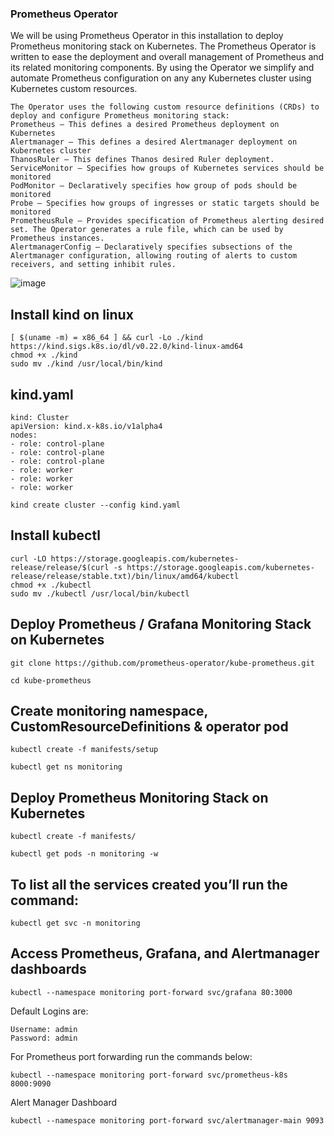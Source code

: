 ### Prometheus Operator

We will be using Prometheus Operator in this installation to deploy Prometheus monitoring stack on Kubernetes. The Prometheus Operator is written to ease the deployment and overall management of Prometheus and its related monitoring components. 
By using the Operator we simplify and automate Prometheus configuration on any any Kubernetes cluster using Kubernetes custom resources.
```
The Operator uses the following custom resource definitions (CRDs) to deploy and configure Prometheus monitoring stack:
Prometheus – This defines a desired Prometheus deployment on Kubernetes
Alertmanager – This defines a desired Alertmanager deployment on Kubernetes cluster
ThanosRuler – This defines Thanos desired Ruler deployment.
ServiceMonitor – Specifies how groups of Kubernetes services should be monitored
PodMonitor – Declaratively specifies how group of pods should be monitored
Probe – Specifies how groups of ingresses or static targets should be monitored
PrometheusRule – Provides specification of Prometheus alerting desired set. The Operator generates a rule file, which can be used by Prometheus instances.
AlertmanagerConfig – Declaratively specifies subsections of the Alertmanager configuration, allowing routing of alerts to custom receivers, and setting inhibit rules.
```

![image](https://github.com/rkrath123/csm/assets/53966749/0fa20fd3-c18a-4de8-9fc8-9dff6e41b846)


Install kind on linux
-----------------------
```
[ $(uname -m) = x86_64 ] && curl -Lo ./kind https://kind.sigs.k8s.io/dl/v0.22.0/kind-linux-amd64
chmod +x ./kind
sudo mv ./kind /usr/local/bin/kind
```

kind.yaml
---------
```
kind: Cluster
apiVersion: kind.x-k8s.io/v1alpha4
nodes:
- role: control-plane
- role: control-plane
- role: control-plane
- role: worker
- role: worker
- role: worker
```
```
kind create cluster --config kind.yaml
``` 
 
Install kubectl 
--------------
```
curl -LO https://storage.googleapis.com/kubernetes-release/release/$(curl -s https://storage.googleapis.com/kubernetes-release/release/stable.txt)/bin/linux/amd64/kubectl
chmod +x ./kubectl
sudo mv ./kubectl /usr/local/bin/kubectl
```

Deploy Prometheus / Grafana Monitoring Stack on Kubernetes
----------------------------------------------------------

```
git clone https://github.com/prometheus-operator/kube-prometheus.git

```

```
cd kube-prometheus
```

Create monitoring namespace, CustomResourceDefinitions & operator pod
---------------------------------------------------------------------
```
kubectl create -f manifests/setup
```
```
kubectl get ns monitoring
```


Deploy Prometheus Monitoring Stack on Kubernetes
------------------------------------------------

```
kubectl create -f manifests/
```

```
kubectl get pods -n monitoring -w
```

To list all the services created you’ll run the command:
---------------------------------------------------------
```
kubectl get svc -n monitoring
```

Access Prometheus, Grafana, and Alertmanager dashboards
--------------------------------------------------------

```
kubectl --namespace monitoring port-forward svc/grafana 80:3000
```

Default Logins are:
```
Username: admin
Password: admin
```

For Prometheus port forwarding run the commands below:
```
kubectl --namespace monitoring port-forward svc/prometheus-k8s 8000:9090
```


Alert Manager Dashboard

```
kubectl --namespace monitoring port-forward svc/alertmanager-main 9093

```

